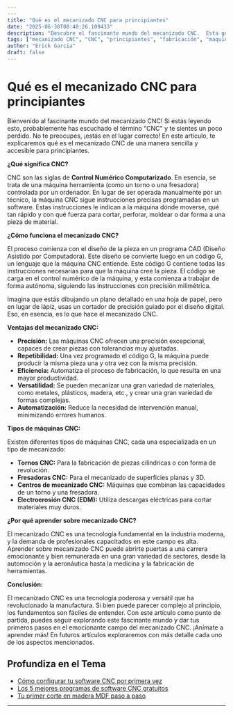 ```yaml
---
---
title: "Qué es el mecanizado CNC para principiantes"
date: "2025-06-30T08:48:26.109433"
description: "Descubre el fascinante mundo del mecanizado CNC.  Esta guía para principiantes explica qué es, cómo funciona y por qué es una tecnología tan importante en la manufactura moderna.  Aprende los conceptos básicos de forma sencilla y accesible, ¡da el primer paso hacia el mecanizado CNC!"
tags: ["mecanizado CNC", "CNC", "principiantes", "fabricación", "maquinaria"]
author: "Erick Garcia"
draft: false
---
```


# Qué es el mecanizado CNC para principiantes

Bienvenido al fascinante mundo del mecanizado CNC! Si estás leyendo esto, probablemente has escuchado el término "CNC" y te sientes un poco perdido.  No te preocupes, ¡estás en el lugar correcto!  En este artículo, te explicaremos qué es el mecanizado CNC de una manera sencilla y accesible para principiantes.

**¿Qué significa CNC?**

CNC son las siglas de **Control Numérico Computarizado**.  En esencia, se trata de una máquina herramienta (como un torno o una fresadora) controlada por un ordenador.  En lugar de ser operada manualmente por un técnico, la máquina CNC sigue instrucciones precisas programadas en un software. Estas instrucciones le indican a la máquina dónde moverse, qué tan rápido y con qué fuerza para cortar, perforar, moldear o dar forma a una pieza de material.

**¿Cómo funciona el mecanizado CNC?**

El proceso comienza con el diseño de la pieza en un programa CAD (Diseño Asistido por Computadora).  Este diseño se convierte luego en un código G, un lenguaje que la máquina CNC entiende. Este código G contiene todas las instrucciones necesarias para que la máquina cree la pieza. El código se carga en el control numérico de la máquina, y esta comienza a trabajar de forma autónoma, siguiendo las instrucciones con precisión milimétrica.

Imagina que estás dibujando un plano detallado en una hoja de papel, pero en lugar de lápiz, usas un cortador de precisión guiado por el diseño digital. Eso, en esencia, es lo que hace el mecanizado CNC.

**Ventajas del mecanizado CNC:**

* **Precisión:**  Las máquinas CNC ofrecen una precisión excepcional, capaces de crear piezas con tolerancias muy ajustadas.
* **Repetibilidad:**  Una vez programado el código G, la máquina puede producir la misma pieza una y otra vez con la misma precisión.
* **Eficiencia:**  Automatiza el proceso de fabricación, lo que resulta en una mayor productividad.
* **Versatilidad:**  Se pueden mecanizar una gran variedad de materiales, como metales, plásticos, madera, etc., y crear una gran variedad de formas complejas.
* **Automatización:** Reduce la necesidad de intervención manual, minimizando errores humanos.

**Tipos de máquinas CNC:**

Existen diferentes tipos de máquinas CNC, cada una especializada en un tipo de mecanizado:

* **Tornos CNC:**  Para la fabricación de piezas cilíndricas o con forma de revolución.
* **Fresadoras CNC:**  Para el mecanizado de superficies planas y 3D.
* **Centros de mecanizado CNC:**  Máquinas que combinan las capacidades de un torno y una fresadora.
* **Electroerosión CNC (EDM):**  Utiliza descargas eléctricas para cortar materiales muy duros.

**¿Por qué aprender sobre mecanizado CNC?**

El mecanizado CNC es una tecnología fundamental en la industria moderna, y la demanda de profesionales capacitados en este campo es alta.  Aprender sobre mecanizado CNC puede abrirte puertas a una carrera emocionante y bien remunerada en una gran variedad de sectores, desde la automoción y la aeronáutica hasta la medicina y la fabricación de herramientas.


**Conclusión:**

El mecanizado CNC es una tecnología poderosa y versátil que ha revolucionado la manufactura.  Si bien puede parecer complejo al principio, los fundamentos son fáciles de entender.  Con este artículo como punto de partida, puedes seguir explorando este fascinante mundo y dar tus primeros pasos en el emocionante campo del mecanizado CNC. ¡Anímate a aprender más! En futuros artículos exploraremos con más detalle cada uno de los aspectos mencionados.

## Profundiza en el Tema ##

* [Cómo configurar tu software CNC por primera vez](/posts/como-configurar-tu-software-cnc-por-primera-vez/)
* [Los 5 mejores programas de software CNC gratuitos](/posts/los-5-mejores-programas-de-software-cnc-gratuitos/)
* [Tu primer corte en madera MDF paso a paso](/posts/tu-primer-corte-en-madera-mdf-paso-a-paso/)
---